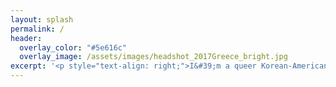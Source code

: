 ```yaml
---
layout: splash
permalink: /
header:
  overlay_color: "#5e616c"
  overlay_image: /assets/images/headshot_2017Greece_bright.jpg
excerpt: '<p style="text-align: right;">I&#39;m a queer Korean-American migrant <br /> neuroscientist and polymedia storyteller. <br />I coordinate the learning collective <br /><strong><em>Dear Neuroscience</em></strong>. <br /><br /> My life is dedicated to <br /> nurturing and participating in <br /> multi-generational, regenerative, <br /> free-choice learning communities. <br /> To learn more about my work, <br /> visit my <a href="https://www.danbeekim.org/open-lab-notebook" style="color:#4f00bd">Open Lab Notebook</a> <br /> or read my graphic novel, <br /> <a href="https://www.danbeekim.org/VIRS" style="color:#4f00bd"><em>The First VIRS</em></a>. <br /> <br /> I love to science in community. <br /> <br /> I use performing arts, <br /> crafts, gardening, and <br /> wilderness medicine to <br /> decolonise the practice of <br /> gathering and organising <br /> knowledge. I offer expertise <br /> in the history and philosophy <br /> of neuroscience, and in the <br /> practice of studying and <br /> shaping nervous systems <br /> with non-invasive, non- <br /> coercive, and radically <br /> inclusive tools and <br /> techniques. <br /> <br />If you would like <br /> to chat, collaborate, <br /> skill swap, or engage <br /> in some other flavour of <br /> mind-melding, please email <br /><strong>danbee at danbeekim dot org.</strong><br /> <br /> <br />Thanks for visiting!<br /></p>'
---
```

